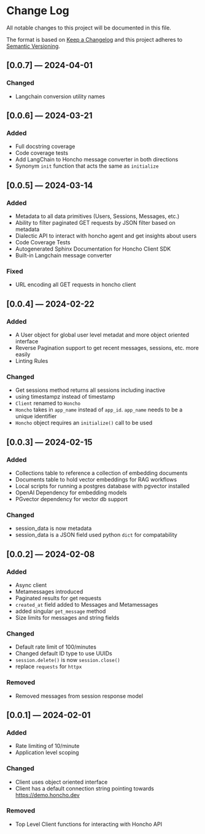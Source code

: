
# Change Log
All notable changes to this project will be documented in this file.
 
The format is based on [Keep a Changelog](http://keepachangelog.com/)
and this project adheres to [Semantic Versioning](http://semver.org/).

## [0.0.7] — 2024-04-01

### Changed

* Langchain conversion utility names

## [0.0.6] — 2024-03-21

### Added

* Full docstring coverage
* Code coverage tests
* Add LangChain to Honcho message converter in both directions
* Synonym `init` function that acts the same as `initialize`

## [0.0.5] — 2024-03-14

### Added

* Metadata to all data primitives (Users, Sessions, Messages, etc.)
* Ability to filter paginated GET requests by JSON filter based on metadata
* Dialectic API to interact with honcho agent and get insights about users
* Code Coverage Tests
* Autogenerated Sphinx Documentation for Honcho Client SDK
* Built-in Langchain message converter

### Fixed

* URL encoding all GET requests in honcho client

## [0.0.4] — 2024-02-22

### Added

* A User object for global user level metadat and more object oriented interface
* Reverse Pagination support to get recent messages, sessions, etc. more easily
* Linting Rules

### Changed

* Get sessions method returns all sessions including inactive
* using timestampz instead of timestamp 
* `Client` renamed to `Honcho`
* `Honcho` takes in `app_name` instead of `app_id`. `app_name` needs to be a
  unique identifier
* `Honcho` object requires an `initialize()` call to be used


## [0.0.3] — 2024-02-15

### Added

* Collections table to reference a collection of embedding documents
* Documents table to hold vector embeddings for RAG workflows
* Local scripts for running a postgres database with pgvector installed
* OpenAI Dependency for embedding models
* PGvector dependency for vector db support

### Changed

* session_data is now metadata
* session_data is a JSON field used python `dict` for compatability

## [0.0.2] — 2024-02-08

### Added

* Async client
* Metamessages introduced
* Paginated results for get requests
* `created_at` field added to Messages and Metamessages 
* added singular `get_message` method
* Size limits for messages and string fields

### Changed

* Default rate limit of 100/minutes
* Changed default ID type to use UUIDs
* `session.delete()` is now `session.close()`
* replace `requests` for `httpx` 


### Removed

* Removed messages from session response model



## [0.0.1] — 2024-02-01

### Added

* Rate limiting of 10/minute
* Application level scoping

### Changed

* Client uses object oriented interface
* Client has a default connection string pointing towards
https://demo.honcho.dev

### Removed

* Top Level Client functions for interacting with Honcho API



